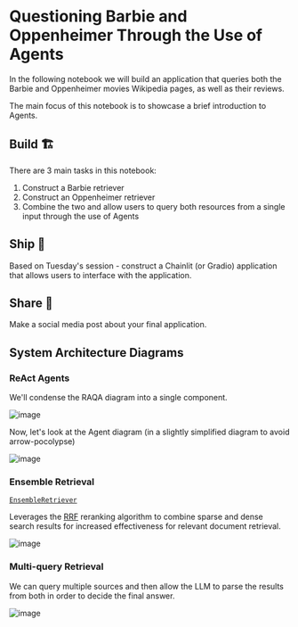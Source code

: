 # Questioning Barbie and Oppenheimer Through the Use of Agents

In the following notebook we will build an application that queries both the Barbie and Oppenheimer movies Wikipedia pages, as well as their reviews. 

The main focus of this notebook is to showcase a brief introduction to Agents.

## Build 🏗️

There are 3 main tasks in this notebook:

1. Construct a Barbie retriever
2. Construct an Oppenheimer retriever
3. Combine the two and allow users to query both resources from a single input through the use of Agents

## Ship 🚢

Based on Tuesday's session - construct a Chainlit (or Gradio) application that allows users to interface with the application.

## Share 🚀

Make a social media post about your final application.

## System Architecture Diagrams

### ReAct Agents

We'll condense the RAQA diagram into a single component.

![image](https://i.imgur.com/LqIln4g.png)

Now, let's look at the Agent diagram (in a slightly simplified diagram to avoid arrow-pocolypse)

![image](https://i.imgur.com/H55v09C.png)

### Ensemble Retrieval

[`EnsembleRetriever`](https://api.python.langchain.com/en/latest/retrievers/langchain.retrievers.ensemble.EnsembleRetriever.html#langchain.retrievers.ensemble.EnsembleRetriever)

Leverages the [RRF](https://plg.uwaterloo.ca/~gvcormac/cormacksigir09-rrf.pdf) reranking algorithm to combine sparse and dense search results for increased effectiveness for relevant document retrieval.

![image](https://i.imgur.com/mn4jXAz.png)

### Multi-query Retrieval

We can query multiple sources and then allow the LLM to parse the results from both in order to decide the final answer. 

![image](https://i.imgur.com/g3vGp4P.png)

